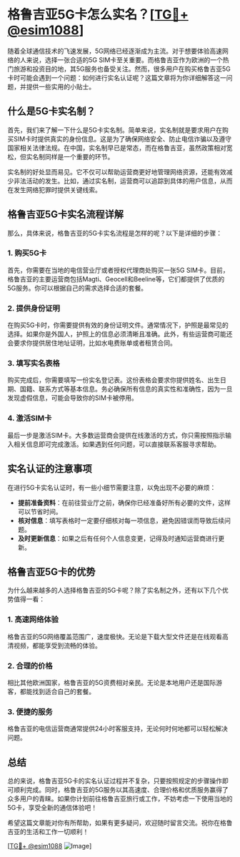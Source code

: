 # 格鲁吉亚5G卡怎么实名？[[TG💪+ @esim1088](https://t.me/s/esim1088)]

随着全球通信技术的飞速发展，5G网络已经逐渐成为主流。对于想要体验高速网络的人来说，选择一张合适的5G SIM卡至关重要。而格鲁吉亚作为欧洲的一个热门旅游和投资目的地，其5G服务也备受关注。然而，很多用户在购买格鲁吉亚5G卡时可能会遇到一个问题：如何进行实名认证呢？这篇文章将为你详细解答这一问题，并提供一些实用的小贴士。

## 什么是5G卡实名制？

首先，我们来了解一下什么是5G卡实名制。简单来说，实名制就是要求用户在购买SIM卡时提供真实的身份信息。这是为了确保网络安全、防止电信诈骗以及遵守国家相关法律法规。在中国，实名制早已是常态，而在格鲁吉亚，虽然政策相对宽松，但实名制同样是一个重要的环节。

实名制的好处显而易见。它不仅可以帮助运营商更好地管理网络资源，还能有效减少非法活动的发生。比如，通过实名制，运营商可以追踪到具体的用户信息，从而在发生网络犯罪时提供关键线索。

## 格鲁吉亚5G卡实名流程详解

那么，具体来说，格鲁吉亚的5G卡实名流程是怎样的呢？以下是详细的步骤：

### 1. 购买5G卡

首先，你需要在当地的电信营业厅或者授权代理商处购买一张5G SIM卡。目前，格鲁吉亚的主要运营商包括Magti、Geocell和Beeline等，它们都提供了优质的5G服务。你可以根据自己的需求选择合适的套餐。

### 2. 提供身份证明

在购买5G卡时，你需要提供有效的身份证明文件。通常情况下，护照是最常见的选择。如果你是外国人，护照上的信息必须清晰且准确。此外，有些运营商可能还会要求你提供居住地址证明，比如水电费账单或者租赁合同。

### 3. 填写实名表格

购买完成后，你需要填写一份实名登记表。这份表格会要求你提供姓名、出生日期、国籍、联系方式等基本信息。务必确保所有信息的真实性和准确性，因为一旦发现虚假信息，可能会导致你的SIM卡被停用。

### 4. 激活SIM卡

最后一步是激活SIM卡。大多数运营商会提供在线激活的方式，你只需按照指示输入相关信息即可完成激活。如果遇到任何问题，可以直接联系客服寻求帮助。

## 实名认证的注意事项

在进行5G卡实名认证时，有一些小细节需要注意，以免出现不必要的麻烦：

- **提前准备资料**：在前往营业厅之前，确保你已经准备好所有必要的文件，这样可以节省时间。
- **核对信息**：填写表格时一定要仔细核对每一项信息，避免因错误而导致后续问题。
- **及时更新信息**：如果之后有任何个人信息变更，记得及时通知运营商进行更新。

## 格鲁吉亚5G卡的优势

为什么越来越多的人选择格鲁吉亚的5G卡呢？除了实名制之外，还有以下几个优势值得一看：

### 1. 高速网络体验

格鲁吉亚的5G网络覆盖范围广，速度极快。无论是下载大型文件还是在线观看高清视频，都能享受到流畅的体验。

### 2. 合理的价格

相比其他欧洲国家，格鲁吉亚的5G资费相对亲民。无论是本地用户还是国际游客，都能找到适合自己的套餐。

### 3. 便捷的服务

格鲁吉亚的电信运营商通常提供24小时客服支持，无论何时何地都可以轻松解决问题。

## 总结

总的来说，格鲁吉亚5G卡的实名认证过程并不复杂，只要按照规定的步骤操作即可顺利完成。同时，格鲁吉亚的5G服务以其高速度、合理价格和优质服务赢得了众多用户的青睐。如果你计划前往格鲁吉亚旅行或工作，不妨考虑一下使用当地的5G卡，享受全新的通信体验吧！

希望这篇文章能对你有所帮助，如果有更多疑问，欢迎随时留言交流。祝你在格鲁吉亚的生活和工作一切顺利！

[[TG💪+ @esim1088](https://t.me/s/esim1088) ![Image](https://i.postimg.cc/4NQfJmqS/Snipaste-2025-05-13-00-14-12.png)]